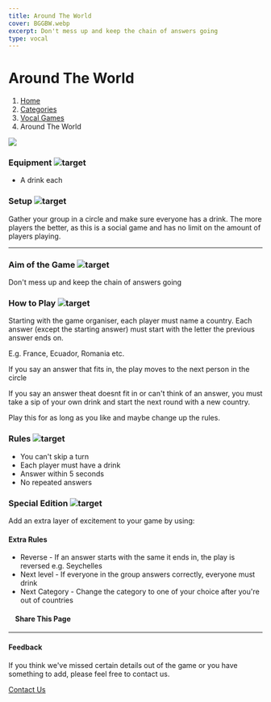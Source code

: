 ```yaml
---
title: Around The World
cover: BGGBW.webp
excerpt: Don't mess up and keep the chain of answers going
type: vocal
---
```


# Around The World

1.  [Home](/)
2.  [Categories](GameCategories)
3.  [Vocal Games](GameCategories/VocalGames)
4.  Around The World

![](/images/aroundtheworld.webp)

### Equipment ![target](/images/liquor.webp)

-   A drink each

### Setup ![target](/images/settings.webp)

Gather your group in a circle and make sure everyone has a drink. The more players the better, as this is a social game and has no limit on the amount of players playing.

* * *

### Aim of the Game ![target](/images/target.webp)

Don't mess up and keep the chain of answers going

### How to Play ![target](/images/question.webp)

Starting with the game organiser, each player must name a country. Each answer (except the starting answer) must start with the letter the previous answer ends on.

E.g. France, Ecuador, Romania etc.

If you say an answer that fits in, the play moves to the next person in the circle

If you say an answer theat doesnt fit in or can't think of an answer, you must take a sip of your own drink and start the next round with a new country.

Play this for as long as you like and maybe change up the rules.

### Rules ![target](/images/rules.webp)

-   You can't skip a turn
-   Each player must have a drink
-   Answer within 5 seconds
-   No repeated answers

### Special Edition ![target](/images/special.webp)

Add an extra layer of excitement to your game by using:

#### **Extra Rules**

-   Reverse - If an answer starts with the same it ends in, the play is reversed e.g. Seychelles
-   Next level - If everyone in the group answers correctly, everyone must drink
-   Next Category - Change the category to one of your choice after you're out of countries

####     Share This Page

[](https://www.facebook.com/sharer/sharer.php?u=beergogglegames.co.uk/GameCategories/VocalGames/aroundtheworld)[](https://www.instagram.com/direct/new/)[](https://twitter.com/intent/tweet?url=beergogglegames.co.uk/GameCategories/VocalGames/aroundtheworld)

* * *

#### Feedback

If you think we've missed certain details out of the game or you have something to add, please feel free to contact us.

  
  
  
[Contact Us](contact)
